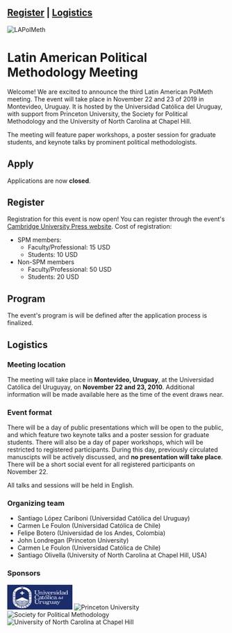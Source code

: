 <a href="#register">Register</a> | <a href="#logistics">Logistics</a>
---
<img src="LAPolMeth_Logo.png" alt="LAPolMeth"> 

# Latin American Political Methodology Meeting


Welcome! We are excited to announce the third Latin American PolMeth meeting. The event will take place in November 22 and 23 of 2019 in Montevideo, Uruguay. It is hosted by the Universidad Católica del Uruguay, with support from Princeton University, the Society for Political Methodology and the University of North Carolina at Chapel Hill. 

The meeting will feature paper workshops, a poster session for graduate students, and keynote talks by prominent political methodologists.

## Apply
Applications are now **closed**. 

## Register
Registration for this event is now open! You can register through the event's [Cambridge University Press website](https://www.cambridge.org/core/membership/spm/register). 
Cost of registration:
- SPM members:
    + Faculty/Professional: 15 USD
    + Students: 10 USD
- Non-SPM members
    + Faculty/Professional: 50 USD
    + Students: 20 USD

## Program

The event's program is will be defined after the application process is finalized. 

## Logistics


### Meeting location
The meeting will take place in **Montevideo, Uruguay**, at the Universidad Católica del Uruguyay, on **November 22 and 23, 2010**. Additional information will be made available here as the time of the event draws near. 

### Event format
There will be a day of public presentations which will be open to the public, and which feature two keynote talks and a poster session for graduate students. There will also be a day of paper workshops, which will be restricted to registered participants. During this day, previously circulated manuscipts will be actively discussed, and **no presentation will take place**. There will be a short social event for all registered participants on November 22. 

All talks and sessions will be held in English.


### Organizing team

- Santiago López Cariboni (Universidad Católica del Uruguay)
- Carmen Le Foulon (Universidad Católica de Chile)
- Felipe Botero (Universidad de los Andes, Colombia)
- John Londregan (Princeton University)
- Carmen Le Foulon (Universidad Católica de Chile)
- Santiago Olivella (University of North Carolina at Chapel Hill, USA)

### Sponsors

<img src="ucu.png" alt="Universidad Católica del Uruguay" height="57" width="150"> <img src="princeton.jpg" alt="Princeton University" height="50"> <img src="PolMeth.png" alt="Society for Political Methodology" height="50"> <img src="unc.jpg" alt="University of North Carolina at Chapel Hill" height="50">



